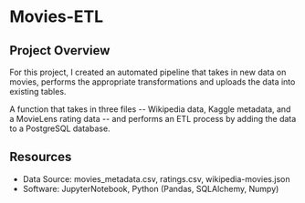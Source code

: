 # Movies-ETL

## Project Overview

For this project, I created an automated pipeline that takes in new data on movies, performs the appropriate transformations and uploads the data into existing tables.

A function that takes in three files -- Wikipedia data, Kaggle metadata, and a MovieLens rating data -- and performs an ETL process by adding the data to a PostgreSQL database.

## Resources
- Data Source: movies_metadata.csv, ratings.csv, wikipedia-movies.json
- Software: JupyterNotebook, Python (Pandas, SQLAlchemy, Numpy)
